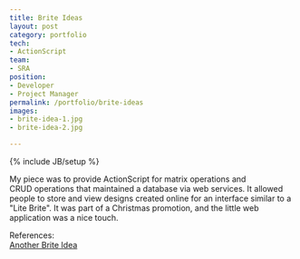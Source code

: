 ```yaml
---
title: Brite Ideas
layout: post
category: portfolio
tech:
- ActionScript
team:
- SRA
position:
- Developer
- Project Manager
permalink: /portfolio/brite-ideas
images:
- brite-idea-1.jpg
- brite-idea-2.jpg

---
```

{% include JB/setup %}
<div id="node-44" class="node node-portfolio node-promoted">
  <div class="content clearfix">
    <div class="field field-name-body field-type-text-with-summary field-label-hidden"><div class="field-items"><div class="field-item even"><p>My piece was to provide ActionScript for matrix operations and CRUD operations that maintained a database via web services. It allowed people to store and view designs created online for an interface similar to a "Lite Brite". It was part of a Christmas promotion, and the little web application was a nice touch.</p>
</div></div></div><div class="field field-name-field-reference field-type-link-field field-label-above"><div class="field-label">References:&nbsp;</div><div class="field-items"><div class="field-item even"><a href="http://anotherbriteidea.com/" rel="nofollow">Another Brite Idea</a></div></div></div>  </div>
</div>
